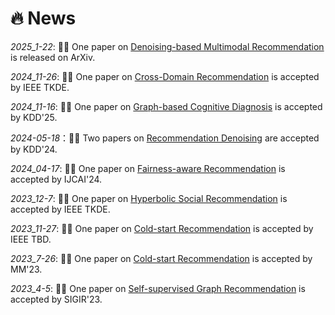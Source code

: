 # 🔥 News

_2025_1-22_: 🎉🎉 One paper on <u>Denoising-based Multimodal Recommendation</u> is released on ArXiv.

_2024_11-26_: 🎉🎉 One paper on <u>Cross-Domain Recommendation</u> is accepted by IEEE TKDE.

_2024_11-16_: 🎉🎉 One paper on <u>Graph-based Cognitive Diagnosis</u> is accepted by KDD'25.

_2024-05-18_：🎉🎉 Two papers on <u>Recommendation Denoising</u> are accepted by KDD'24.  

_2024_04-17_: 🎉🎉 One paper on <u>Fairness-aware Recommendation</u> is accepted by IJCAI'24.

_2023_12-7_: 🎉🎉 One paper on  <u>Hyperbolic Social Recommendation</u> is accepted by IEEE TKDE.

_2023_11-27_: 🎉🎉 One paper on <u>Cold-start Recommendation</u> is accepted by IEEE TBD.

_2023_7-26_: 🎉🎉 One paper on <u>Cold-start Recommendation</u> is accepted by MM'23.

_2023_4-5_: 🎉🎉 One paper on <u>Self-supervised Graph Recommendation</u> is accepted by SIGIR'23.


